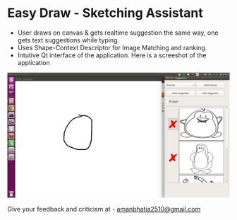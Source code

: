 
Easy Draw - Sketching Assistant
===============================

- User draws on canvas & gets real­time suggestion the same way, one gets text suggestions while typing.
- Uses Shape-Context Descriptor for Image Matching and ranking.
- Intutive Qt interface of the application. Here is a screeshot of the application

![alt text][screenshot]

[screenshot]: ./Screenshot.png "Screenshot"


Give your feedback and criticism at - amanbhatia2510@gmail.com
